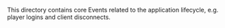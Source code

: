 This directory contains core Events related to the application lifecycle, e.g. player logins and client disconnects.